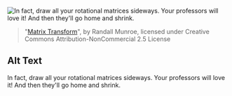 ![In fact, draw all your rotational matrices sideways.  Your professors will love it!  And then they'll go home and shrink.](https://imgs.xkcd.com/comics/matrix_transform.png)
> "[Matrix Transform](https://xkcd.com/184/)", by Randall Munroe, licensed under Creative Commons Attribution-NonCommercial 2.5 License

## Alt Text
In fact, draw all your rotational matrices sideways.  Your professors will love it!  And then they'll go home and shrink.
